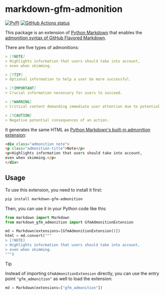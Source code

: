 markdown-gfm-admonition
=======================

[![PyPI][PyPI badge]][PyPI]
[![GitHub Actions status][GitHub Actions status badge]][GitHub Actions status]

This package is an extension of [Python Markdown] that enables
the [admonition syntax of GitHub Flavored Markdown][1].

There are five types of admonitions:

~~~~ markdown
> [!NOTE]
> Highlights information that users should take into account,
> even when skimming.

> [!TIP]
> Optional information to help a user be more successful.

> [!IMPORTANT]
> Crucial information necessary for users to succeed.

> [!WARNING]
> Critical content demanding immediate user attention due to potential risks.

> [!CAUTION]
> Negative potential consequences of an action.
~~~~

It generates the same HTML as [Python Markdown's built-in admonition
extension][2]:

~~~~ html
<div class="admonition note">
<p class="admonition-title">Note</p>
<p>Highlights information that users should take into account,
even when skimming.</p>
</div>
~~~~

[PyPI badge]: https://img.shields.io/pypi/v/markdown-gfm-admonition
[PyPI]: https://pypi.org/project/markdown-gfm-admonition/
[GitHub Actions status badge]: https://github.com/dahlia/markdown-gfm-admonition/actions/workflows/build.yaml/badge.svg
[GitHub Actions status]: https://github.com/dahlia/markdown-gfm-admonition/actions/workflows/build.yaml
[Python Markdown]: https://github.com/Python-Markdown/markdown
[1]: https://github.com/orgs/community/discussions/16925
[2]: https://python-markdown.github.io/extensions/admonition/


Usage
-----

To use this extension, you need to install it first:

~~~~ bash
pip install markdown-gfm-admonition
~~~~

Then, you can use it in your Python code like this:

~~~~ python
from markdown import Markdown
from markdown_gfm_admonition import GfmAdmonitionExtension

md = Markdown(extensions=[GfmAdmonitionExtension()])
html = md.convert("""
> [!NOTE]
> Highlights information that users should take into account,
> even when skimming.
""")
~~~~

> [!TIP]
> Instead of importing `GfmAdmonitionExtension` directly, you can use
> the entry point `"gfm_admonition"` as well to load the extension:
>
> ~~~~ python
> md = Markdown(extensions=["gfm_admonition"])
> ~~~~
